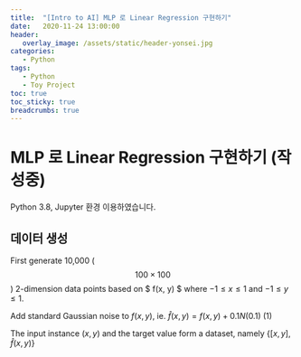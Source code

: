 ```yaml
---
title:  "[Intro to AI] MLP 로 Linear Regression 구현하기"
date:   2020-11-24 13:00:00
header:
   overlay_image: /assets/static/header-yonsei.jpg
categories: 
   - Python
tags:
   - Python
   - Toy Project
toc: true
toc_sticky: true
breadcrumbs: true
---
```


# MLP 로 Linear Regression 구현하기 (작성중)

Python 3.8, Jupyter 환경 이용하였습니다.

## 데이터 생성


First generate 10,000 ($$ 100 \times 100 $$) 2-dimension data points based on $ f(x, y) $ where $-1\leq x \leq 1$ and $-1 \leq y \leq 1$.

Add standard Gaussian noise to $f(x, y)$, ie. $\hat{f}(x, y)=f(x,y)+0.1N(0. 1)$ (1)

The input instance $(x, y)$ and the target value form a dataset, namely $\left\{[x, y], \hat{f}(x, y)\right\}$

